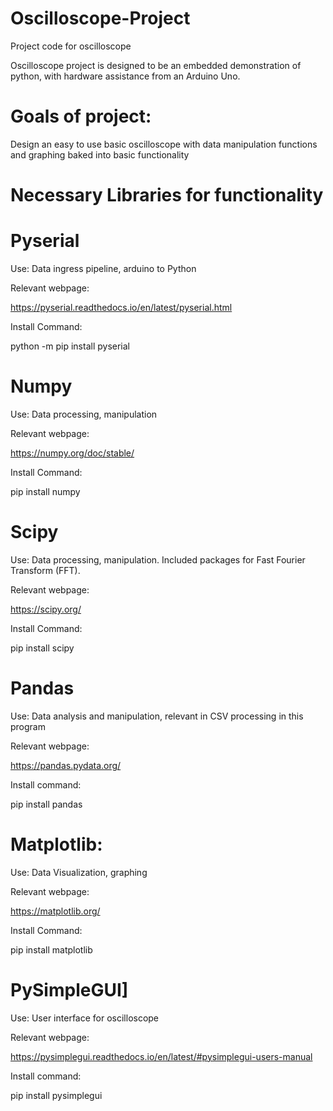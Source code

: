 # Oscilloscope-Project
 Project code for oscilloscope

Oscilloscope project is designed to be an embedded demonstration of python, with hardware assistance from an Arduino Uno.

# Goals of project:
 Design an easy to use basic oscilloscope with data manipulation functions and graphing baked into basic functionality
 
# Necessary Libraries for functionality

# Pyserial

  Use: Data ingress pipeline, arduino to Python
		
  Relevant webpage:
  
  https://pyserial.readthedocs.io/en/latest/pyserial.html
  
  Install Command:
  
  python -m pip install pyserial
  
# Numpy

  Use: Data processing, manipulation
		
  Relevant webpage:
  
  https://numpy.org/doc/stable/
  
  Install Command:
  
  pip install numpy
  
# Scipy

  Use: Data processing, manipulation. Included packages for Fast Fourier Transform (FFT).
		
  Relevant webpage:
  
  https://scipy.org/
  
  Install Command:
  
  pip install scipy
  
# Pandas

  Use: Data analysis and manipulation, relevant in CSV processing in this program
		
  Relevant webpage:
  
  https://pandas.pydata.org/
  
  Install command:
  
  pip install pandas
  
# Matplotlib:

  Use: Data Visualization, graphing
		
  Relevant webpage:
  
  https://matplotlib.org/
  
  Install Command:
  
  pip install matplotlib
  
# PySimpleGUI]

  Use: User interface for oscilloscope
		
  Relevant webpage:
  
  https://pysimplegui.readthedocs.io/en/latest/#pysimplegui-users-manual
  
  Install command:
  
  pip install pysimplegui
  
  
